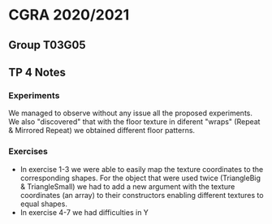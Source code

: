 # CGRA 2020/2021

## Group T03G05

## TP 4 Notes

### Experiments

We managed to observe without any issue all the proposed experiments.
We also "discovered" that with the floor texture in diferent "wraps" (Repeat & Mirrored Repeat) we obtained different floor patterns.

### Exercises

- In exercise 1-3 we were able to easily map the texture coordinates to the corresponding shapes. For the object that were used twice (TriangleBig & TriangleSmall) we had to add a new argument with the texture coordinates (an array) to their constructors enabling different textures to equal shapes.
- In exercise 4-7 we had difficulties in Y